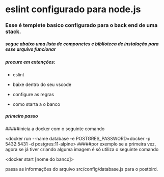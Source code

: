 # eslint configurado para node.js

###  Esse é templete basico configurado para o back end de uma stack.

#####  segue abaixo uma lista de componetes e biblioteca de instalação para esse arquivo funcionar

#####  procure em extenções:

  * eslint

  * baixe dentro do seu vscode

  * configure as regras

  * como starta a o banco

  ##### primeiro passo

  #####inicia a docker com o seguinte comando

  <docker run --name database -e POSTGRES_PASSWORD=docker -p 5432:5431 -d postgres:11-alpine> #####por exemplo se a primeira vez, agora se já tiver criando alguma imagem é só utiliza o seguinte comando

  <docker start [nome do banco]>

  <yarn sequelize db:migration>
  <yarn dev>

  passa as informações do arquivo src/config/database.js para o postbird.
